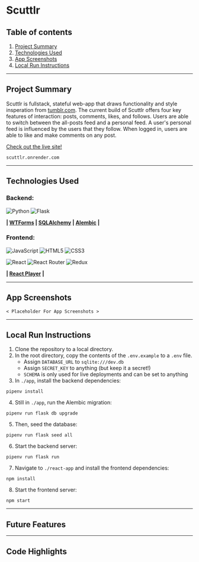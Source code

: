 # Scuttlr

## Table of contents
1. [Project Summary](#project-summary)
2. [Technologies Used](#technologies-used)
3. [App Screenshots](#app-screenshots)
4. [Local Run Instructions](#local-run-instructions)

---
## Project Summary
Scuttlr is fullstack, stateful web-app that draws functionality and style insperation from [tumblr.com](https://www.tumblr.com/). The current build of Scuttlr offers four key features of interaction: posts, comments, likes, and follows. Users are able to switch between the all-posts feed and a personal feed. A user's personal feed is influenced by the users that they follow. When logged in, users are able to like and make comments on any post.

[Check out the live site!](https://scuttlr.onrender.com/)

    scuttlr.onrender.com

---
## **Technologies Used**

### Backend:
![Python](https://img.shields.io/badge/python-3670A0?style=for-the-badge&logo=python&logoColor=ffdd54)
![Flask](https://img.shields.io/badge/flask-%23000.svg?style=for-the-badge&logo=flask&logoColor=white)

**| [WTForms](https://wtforms.readthedocs.io/en/3.0.x/) | [SQLAlchemy](https://www.sqlalchemy.org/) | [Alembic](https://alembic.sqlalchemy.org/en/latest/) |**

### Frontend:
![JavaScript](https://img.shields.io/badge/javascript-%23323330.svg?style=for-the-badge&logo=javascript&logoColor=%23F7DF1E)
![HTML5](https://img.shields.io/badge/html5-%23E34F26.svg?style=for-the-badge&logo=html5&logoColor=white)
![CSS3](https://img.shields.io/badge/css3-%231572B6.svg?style=for-the-badge&logo=css3&logoColor=white)

![React](https://img.shields.io/badge/react-%2320232a.svg?style=for-the-badge&logo=react&logoColor=%2361DAFB)
![React Router](https://img.shields.io/badge/React_Router-CA4245?style=for-the-badge&logo=react-router&logoColor=white)
![Redux](https://img.shields.io/badge/redux-%23593d88.svg?style=for-the-badge&logo=redux&logoColor=white)

**| [React Player](https://www.npmjs.com/package/react-player) |**

---
## App Screenshots
    < Placeholder For App Screenshots >

---

## Local Run Instructions
1. Clone the repository to a local directory.
2. In the root directory, copy the contents of the `.env.example` to a `.env` file.
    - Assign `DATABASE_URL` to `sqlite:///dev.db`
    - Assign `SECRET_KEY` to anything (but keep it a secret!)
    - `SCHEMA` is only used for live deployments and can be set to anything
3. In `./app`, install the backend dependencies:
```
pipenv install
```
4. Still in `./app`, run the Alembic migration:
```
pipenv run flask db upgrade
```
5. Then, seed the database:
```
pipenv run flask seed all
```
6. Start the backend server:
```
pipenv run flask run
```
7. Navigate to `./react-app` and install the frontend dependencies:
```
npm install
```
8. Start the frontend server:
```
npm start
```
---

## Future Features

---

## Code Highlights
